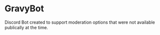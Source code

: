 # GravyBot
Discord Bot created to support moderation options that were not available publically at the time.
